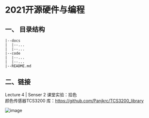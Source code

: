 # 2021开源硬件与编程

## 一、 目录结构

```
|--docs
|  |--...
|  |--...
|--code
|  |--...
|  |--...
|--README.md
```

## 二、链接

Lecture 4 | Senser 2 课堂实验：拾色  
颜色传感器TCS3200 库：https://github.com/Panjkrc/TCS3200_library

![image](https://user-images.githubusercontent.com/57223901/133620923-cd1b0752-e356-4038-bf7f-7ba1e4bf9e7c.png)















